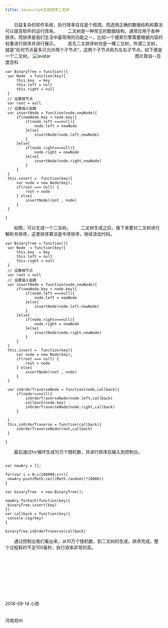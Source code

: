 ```yaml
---
title: Javascript实现排序二叉树
---
```

   　　日益复杂的软件系统，执行效率往往是个瓶颈。而选用正确的数据结构和算法可以提高软件的运行效率。
   　　二叉树是一种常见的数据结构，通常应用于各种排序。而排序是我们生活中最常用的功能之一，比如一个搜索引擎需要根据内容的权重进行排序并进行展示。
   　　首先二叉排序树也是一棵二叉树，所谓二叉树，就是“任何节点最多只允许两个子节点”，这两个子节点称为左右子节点。如下便是一个二叉树。
   ![avatar](https://i.loli.net/2018/09/14/5b9b50186dbcf.jpg)
   　　　　　　　　　　　　　　　　　　　图片取自--百度百科
   ```
   var BinaryTree = function(){
   	var Node  = function(key){
   		this.key  = key
   		this.left = null 
   		this.right = null
   	}
   	// 设置根节点
   	var root = null
   	// 设置插入函数
   	var insertNode = function(node,newNode){
   		if(newNode.key < node.key){
   			if(node.left ===null){
   				node.left = newNode
   			}else{
   				insertNode(node.left,newNode)
   			}
   		}else{
   			if(node.right===null){
   				node.right = newNode
   			}else{
   				insertNode(node.right,newNode)
   			}
   		}
   	}
   	this.insert =  function(key){
   		var node = new Node(key);
   		if(root === null) {
   			root = node
   		} else{
   			insertNode(root , node)
   		}
   	}
   
   }
   ```
   　　如图，可以生成一个二叉树。
   　　二叉树生成之后，接下来要对二叉树进行解析并排序，这里排序算法是中序排序，继续添加代码。
   ```
   var BinaryTree = function(){
   	var Node  = function(key){
   		this.key  = key
   		this.left = null 
   		this.right = null
   	}
   	// 设置根节点
   	var root = null
   	// 设置插入函数
   	var insertNode = function(node,newNode){
   		if(newNode.key < node.key){
   			if(node.left ===null){
   				node.left = newNode
   			}else{
   				insertNode(node.left,newNode)
   			}
   		}else{
   			if(node.right===null){
   				node.right = newNode
   			}else{
   				insertNode(node.right,newNode)
   			}
   		}
   	}
   	this.insert =  function(key){
   		var node = new Node(key);
   		if(root === null) {
   			root = node
   		} else{
   			insertNode(root , node)
   		}
   	}
   		
   	var inOrderTraverseNode = function(node,callback){
   		if(node!==null){
   			inOrderTraverseNode(node.left,callback)
   			callback(node.key)
   			inOrderTraverseNode(node.right,callback)
   		}
   
   	}
   	this.inOrderTraverse = function(callback){
   		inOrderTraverseNode(root,callback)
   	}
   
   }

   ```
   　　最后通过for循环生成10万个随机数，并进行排序后输入到控制台。
   ```
   
var newAry = [];

for(var i = 0;i<100000;i++){
	newAry.push(Math.ceil(Math.random()*10000))
}

var binaryTree  = new BinaryTree();

newAry.forEach(function(key){
	binaryTree.insert(key)
})
var callback = function(key){
	console.log(key)
}

binaryTree.inOrderTraverse(callback)
   ```
   　　通过控制台我们看出来，从10万个随机数，到二叉树的生成，排序完成。整个过程耗时不足100毫秒，执行效率非常的高。
##### &nbsp;
##### &nbsp;
##### &nbsp;

　　　　　　　　　　　　　　　　　　　　　　　　　　　　　　　　　　　　　　　　　2018-09-14  小雨

　　　　　　　　　　　　　　　　　　　　　　　　　　　　　　　　　　　　　　　　　　河南郑州
